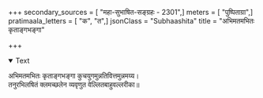 +++
secondary_sources = [ "महा-सुभाषित-सङ्ग्रहः - 2301",]
meters = [ "पुष्पिताग्रा",]
pratimaala_letters = [ "क", "त",]
jsonClass = "Subhaashita"
title = "अभिमतमभितः कृताङ्गभङ्गा"

+++

<details open><summary>Text</summary>

अभिमतमभितः कृताङ्गभङ्गा कुचयुगमुन्नतिवित्तमुन्नमय्य।  
तनुरभिलषितं क्लमच्छलेन व्यवृणुत वेल्लितबाहुवल्लरीका॥
</details>

